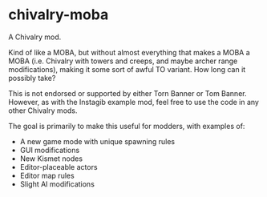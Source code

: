 chivalry-moba
=================

A Chivalry mod.

Kind of like a MOBA, but without almost everything that makes a MOBA a MOBA (i.e. Chivalry with towers and creeps, and maybe archer range modifications), making it some sort of awful TO variant. How long can it possibly take?

This is not endorsed or supported by either Torn Banner or Tom Banner. However, as with the Instagib example mod, feel free to use the code in any other Chivalry mods.

The goal is primarily to make this useful for modders, with examples of:

* A new game mode with unique spawning rules
* GUI modifications
* New Kismet nodes
* Editor-placeable actors
* Editor map rules
* Slight AI modifications
